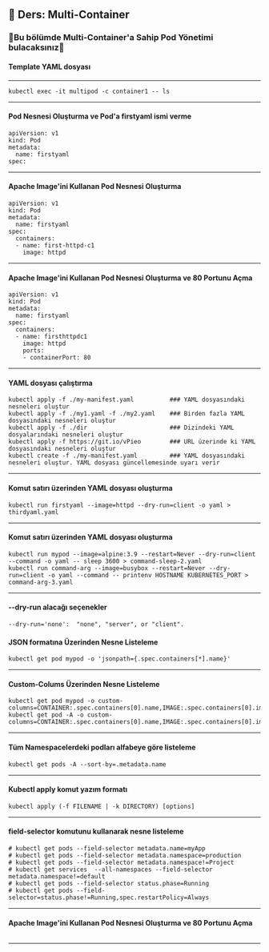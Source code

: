 ## 🧑 Ders: Multi-Container

### 📗Bu bölümde Multi-Container'a Sahip Pod Yönetimi bulacaksınız📗

#### Template YAML dosyası 
***
```
kubectl exec -it multipod -c container1 -- ls
```
***
#### Pod Nesnesi Oluşturma ve Pod'a firstyaml ismi verme
```
apiVersion: v1
kind: Pod
metadata:
  name: firstyaml
spec:
```
***
#### Apache Image'ini Kullanan Pod Nesnesi Oluşturma
```
apiVersion: v1
kind: Pod
metadata:
  name: firstyaml
spec:
  containers:
  - name: first-httpd-c1
    image: httpd
```
***
#### Apache Image'ini Kullanan Pod Nesnesi Oluşturma ve 80 Portunu Açma
```
apiVersion: v1
kind: Pod
metadata:
  name: firstyaml
spec:
  containers:
  - name: firsthttpdc1
    image: httpd
    ports:
    - containerPort: 80
```
***
#### YAML dosyası çalıştırma
```
kubectl apply -f ./my-manifest.yaml          ### YAML dosyasındaki nesneleri oluştur
kubectl apply -f ./my1.yaml -f ./my2.yaml    ### Birden fazla YAML dosyasındaki nesneleri oluştur
kubectl apply -f ./dir                       ### Dizindeki YAML dosyalarındaki nesneleri oluştur
kubectl apply -f https://git.io/vPieo        ### URL üzerinde ki YAML dosyasındaki nesneleri oluştur
kubectl create -f ./my-manifest.yaml         ### YAML dosyasındaki nesneleri oluştur. YAML dosyası güncellemesinde uyarı verir
```
***
#### Komut satırı üzerinden YAML dosyası oluşturma 
```
kubectl run firstyaml --image=httpd --dry-run=client -o yaml > thirdyaml.yaml
```
***
#### Komut satırı üzerinden YAML dosyası oluşturma 
```
kubectl run mypod --image=alpine:3.9 --restart=Never --dry-run=client --command -o yaml -- sleep 3600 > command-sleep-2.yaml
kubectl run command-arg --image=busybox --restart=Never --dry-run=client -o yaml --command -- printenv HOSTNAME KUBERNETES_PORT > command-arg-3.yaml
```
***
#### --dry-run alacağı seçenekler
```
--dry-run='none':  "none", "server", or "client".
```
#### JSON formatına Üzerinden Nesne Listeleme
```
kubectl get pod mypod -o 'jsonpath={.spec.containers[*].name}'
```
***
#### Custom-Colums Üzerinden Nesne Listeleme
```
kubectl get pod mypod -o custom-columns=CONTAINER:.spec.containers[0].name,IMAGE:.spec.containers[0].image
kubectl get pod -A -o custom-columns=CONTAINER:.spec.containers[0].name,IMAGE:.spec.containers[0].image
```
***
#### Tüm Namespacelerdeki podları alfabeye göre listeleme
```
kubectl get pods -A --sort-by=.metadata.name
```
***
#### Kubectl apply komut yazım formatı
```
kubectl apply (-f FILENAME | -k DIRECTORY) [options]
```
***
#### field-selector komutunu kullanarak nesne listeleme
```
# kubectl get pods --field-selector metadata.name=myApp
# kubectl get pods --field-selector metadata.namespace=production
# kubectl get pods --field-selector metadata.namespace!=Project
# kubectl get services  --all-namespaces --field-selector metadata.namespace!=default
# kubectl get pods --field-selector status.phase=Running
# kubectl get pods --field-selector=status.phase!=Running,spec.restartPolicy=Always
```
***
#### Apache Image'ini Kullanan Pod Nesnesi Oluşturma ve 80 Portunu Açma
```

```
***
